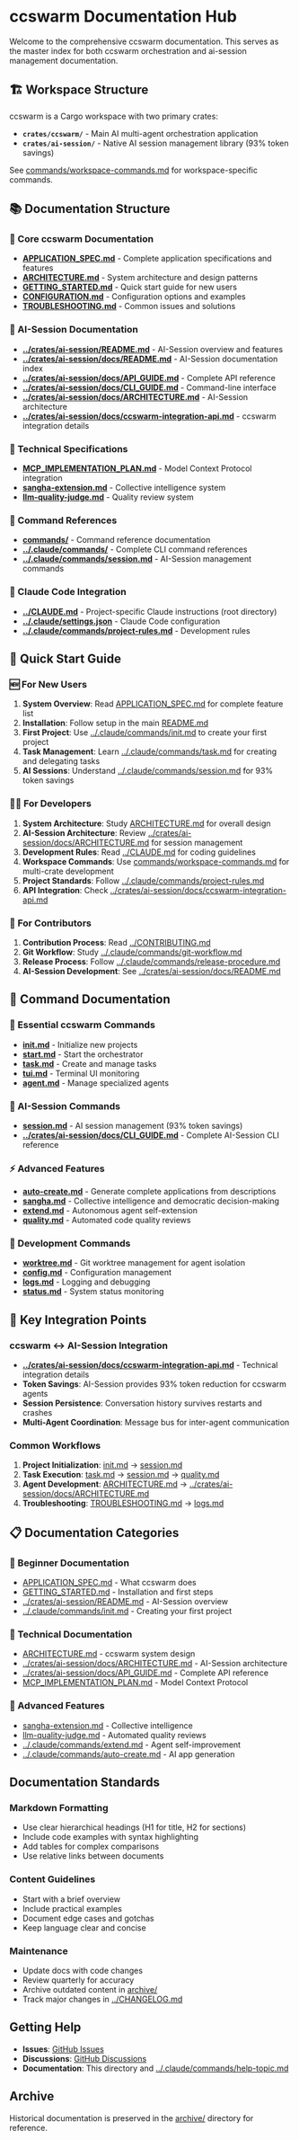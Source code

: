 # ccswarm Documentation Hub

Welcome to the comprehensive ccswarm documentation. This serves as the master index for both ccswarm orchestration and ai-session management documentation.

## 🏗️ Workspace Structure

ccswarm is a Cargo workspace with two primary crates:
- **`crates/ccswarm/`** - Main AI multi-agent orchestration application
- **`crates/ai-session/`** - Native AI session management library (93% token savings)

See [commands/workspace-commands.md](commands/workspace-commands.md) for workspace-specific commands.

## 📚 Documentation Structure

### 🎯 Core ccswarm Documentation
- **[APPLICATION_SPEC.md](APPLICATION_SPEC.md)** - Complete application specifications and features
- **[ARCHITECTURE.md](ARCHITECTURE.md)** - System architecture and design patterns
- **[GETTING_STARTED.md](GETTING_STARTED.md)** - Quick start guide for new users
- **[CONFIGURATION.md](CONFIGURATION.md)** - Configuration options and examples
- **[TROUBLESHOOTING.md](TROUBLESHOOTING.md)** - Common issues and solutions

### 🧠 AI-Session Documentation
- **[../crates/ai-session/README.md](../crates/ai-session/README.md)** - AI-Session overview and features
- **[../crates/ai-session/docs/README.md](../crates/ai-session/docs/README.md)** - AI-Session documentation index
- **[../crates/ai-session/docs/API_GUIDE.md](../crates/ai-session/docs/API_GUIDE.md)** - Complete API reference
- **[../crates/ai-session/docs/CLI_GUIDE.md](../crates/ai-session/docs/CLI_GUIDE.md)** - Command-line interface
- **[../crates/ai-session/docs/ARCHITECTURE.md](../crates/ai-session/docs/ARCHITECTURE.md)** - AI-Session architecture
- **[../crates/ai-session/docs/ccswarm-integration-api.md](../crates/ai-session/docs/ccswarm-integration-api.md)** - ccswarm integration details

### 🔧 Technical Specifications
- **[MCP_IMPLEMENTATION_PLAN.md](MCP_IMPLEMENTATION_PLAN.md)** - Model Context Protocol integration
- **[sangha-extension.md](sangha-extension.md)** - Collective intelligence system
- **[llm-quality-judge.md](llm-quality-judge.md)** - Quality review system

### 📖 Command References
- **[commands/](commands/)** - Command reference documentation
- **[../.claude/commands/](../.claude/commands/)** - Complete CLI command references
- **[../.claude/commands/session.md](../.claude/commands/session.md)** - AI-Session management commands

### 🔧 Claude Code Integration
- **[../CLAUDE.md](../CLAUDE.md)** - Project-specific Claude instructions (root directory)
- **[../.claude/settings.json](../.claude/settings.json)** - Claude Code configuration
- **[../.claude/commands/project-rules.md](../.claude/commands/project-rules.md)** - Development rules

## 🚀 Quick Start Guide

### 🆕 For New Users
1. **System Overview**: Read [APPLICATION_SPEC.md](APPLICATION_SPEC.md) for complete feature list
2. **Installation**: Follow setup in the main [README.md](../README.md)
3. **First Project**: Use [../.claude/commands/init.md](../.claude/commands/init.md) to create your first project
4. **Task Management**: Learn [../.claude/commands/task.md](../.claude/commands/task.md) for creating and delegating tasks
5. **AI Sessions**: Understand [../.claude/commands/session.md](../.claude/commands/session.md) for 93% token savings

### 👨‍💻 For Developers
1. **System Architecture**: Study [ARCHITECTURE.md](ARCHITECTURE.md) for overall design
2. **AI-Session Architecture**: Review [../crates/ai-session/docs/ARCHITECTURE.md](../crates/ai-session/docs/ARCHITECTURE.md) for session management
3. **Development Rules**: Read [../CLAUDE.md](../CLAUDE.md) for coding guidelines
4. **Workspace Commands**: Use [commands/workspace-commands.md](commands/workspace-commands.md) for multi-crate development
5. **Project Standards**: Follow [../.claude/commands/project-rules.md](../.claude/commands/project-rules.md)
6. **API Integration**: Check [../crates/ai-session/docs/ccswarm-integration-api.md](../crates/ai-session/docs/ccswarm-integration-api.md)

### 🤝 For Contributors
1. **Contribution Process**: Read [../CONTRIBUTING.md](../CONTRIBUTING.md)
2. **Git Workflow**: Study [../.claude/commands/git-workflow.md](../.claude/commands/git-workflow.md)
3. **Release Process**: Follow [../.claude/commands/release-procedure.md](../.claude/commands/release-procedure.md)
4. **AI-Session Development**: See [../crates/ai-session/docs/README.md](../crates/ai-session/docs/README.md)

## 📖 Command Documentation

### 🎯 Essential ccswarm Commands
- **[init.md](../.claude/commands/init.md)** - Initialize new projects
- **[start.md](../.claude/commands/start.md)** - Start the orchestrator
- **[task.md](../.claude/commands/task.md)** - Create and manage tasks
- **[tui.md](../.claude/commands/tui.md)** - Terminal UI monitoring
- **[agent.md](../.claude/commands/agents.md)** - Manage specialized agents

### 🧠 AI-Session Commands
- **[session.md](../.claude/commands/session.md)** - AI session management (93% token savings)
- **[../crates/ai-session/docs/CLI_GUIDE.md](../crates/ai-session/docs/CLI_GUIDE.md)** - Complete AI-Session CLI reference

### ⚡ Advanced Features
- **[auto-create.md](../.claude/commands/auto-create.md)** - Generate complete applications from descriptions
- **[sangha.md](../.claude/commands/sangha.md)** - Collective intelligence and democratic decision-making
- **[extend.md](../.claude/commands/extend.md)** - Autonomous agent self-extension
- **[quality.md](../.claude/commands/quality.md)** - Automated code quality reviews

### 🔧 Development Commands
- **[worktree.md](../.claude/commands/worktree.md)** - Git worktree management for agent isolation
- **[config.md](../.claude/commands/config.md)** - Configuration management
- **[logs.md](../.claude/commands/logs.md)** - Logging and debugging
- **[status.md](../.claude/commands/status.md)** - System status monitoring

## 🔗 Key Integration Points

### ccswarm ↔ AI-Session Integration
- **[../crates/ai-session/docs/ccswarm-integration-api.md](../crates/ai-session/docs/ccswarm-integration-api.md)** - Technical integration details
- **Token Savings**: AI-Session provides 93% token reduction for ccswarm agents
- **Session Persistence**: Conversation history survives restarts and crashes
- **Multi-Agent Coordination**: Message bus for inter-agent communication

### Common Workflows
1. **Project Initialization**: [init.md](../.claude/commands/init.md) → [session.md](../.claude/commands/session.md)
2. **Task Execution**: [task.md](../.claude/commands/task.md) → [session.md](../.claude/commands/session.md) → [quality.md](../.claude/commands/quality.md)
3. **Agent Development**: [ARCHITECTURE.md](ARCHITECTURE.md) → [../crates/ai-session/docs/ARCHITECTURE.md](../crates/ai-session/docs/ARCHITECTURE.md)
4. **Troubleshooting**: [TROUBLESHOOTING.md](TROUBLESHOOTING.md) → [logs.md](../.claude/commands/logs.md)

## 📋 Documentation Categories

### 📖 Beginner Documentation
- [APPLICATION_SPEC.md](APPLICATION_SPEC.md) - What ccswarm does
- [GETTING_STARTED.md](GETTING_STARTED.md) - Installation and first steps
- [../crates/ai-session/README.md](../crates/ai-session/README.md) - AI-Session overview
- [../.claude/commands/init.md](../.claude/commands/init.md) - Creating your first project

### 🔧 Technical Documentation
- [ARCHITECTURE.md](ARCHITECTURE.md) - ccswarm system design
- [../crates/ai-session/docs/ARCHITECTURE.md](../crates/ai-session/docs/ARCHITECTURE.md) - AI-Session architecture
- [../crates/ai-session/docs/API_GUIDE.md](../crates/ai-session/docs/API_GUIDE.md) - Complete API reference
- [MCP_IMPLEMENTATION_PLAN.md](MCP_IMPLEMENTATION_PLAN.md) - Model Context Protocol

### 🚀 Advanced Features
- [sangha-extension.md](sangha-extension.md) - Collective intelligence
- [llm-quality-judge.md](llm-quality-judge.md) - Automated quality reviews
- [../.claude/commands/extend.md](../.claude/commands/extend.md) - Agent self-improvement
- [../.claude/commands/auto-create.md](../.claude/commands/auto-create.md) - AI app generation

## Documentation Standards

### Markdown Formatting
- Use clear hierarchical headings (H1 for title, H2 for sections)
- Include code examples with syntax highlighting
- Add tables for complex comparisons
- Use relative links between documents

### Content Guidelines
- Start with a brief overview
- Include practical examples
- Document edge cases and gotchas
- Keep language clear and concise

### Maintenance
- Update docs with code changes
- Review quarterly for accuracy
- Archive outdated content in [archive/](archive/)
- Track major changes in [../CHANGELOG.md](../CHANGELOG.md)

## Getting Help

- **Issues**: [GitHub Issues](https://github.com/nwiizo/ccswarm/issues)
- **Discussions**: [GitHub Discussions](https://github.com/nwiizo/ccswarm/discussions)
- **Documentation**: This directory and [../.claude/commands/help-topic.md](../.claude/commands/help-topic.md)

## Archive

Historical documentation is preserved in the [archive/](archive/) directory for reference.